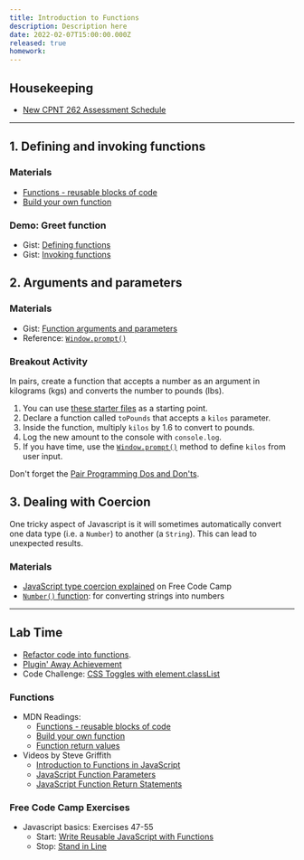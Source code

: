 ```yaml
---
title: Introduction to Functions
description: Description here
date: 2022-02-07T15:00:00.000Z
released: true
homework: 
---
```


## Housekeeping
- [New CPNT 262 Assessment Schedule](/cpnt-262/assessments)

---

## 1. Defining and invoking functions
### Materials
- [Functions - reusable blocks of code](https://developer.mozilla.org/en-US/docs/Learn/JavaScript/Building_blocks/Functions)
- [Build your own function](https://developer.mozilla.org/en-US/docs/Learn/JavaScript/Building_blocks/Build_your_own_function)

### Demo: Greet function
- Gist: [Defining functions](https://gist.github.com/acidtone/e3ed5adfcb4f3c02f1b78f78c9c2bf8b)
- Gist: [Invoking functions](https://gist.github.com/acidtone/679b1b07dcaad4491e8696c871e36436)

## 2. Arguments and parameters
### Materials
- Gist: [Function arguments and parameters](https://gist.github.com/acidtone/977e697e38e389284e839e4b7543ee56)
- Reference: [`Window.prompt()`](https://developer.mozilla.org/en-US/docs/Web/API/Window/prompt)

### Breakout Activity
In pairs, create a function that accepts a number as an argument in kilograms (kgs) and converts the number to pounds (lbs).
1. You can use [these starter files](https://gist.github.com/acidtone/383cf362c923f5126ecb32621dc7c0d4) as a starting point.
2. Declare a function called `toPounds` that accepts a `kilos` parameter.
3. Inside the function, multiply `kilos` by 1.6 to convert to pounds.
4. Log the new amount to the console with `console.log`.
5. If you have time, use the [`Window.prompt()`](https://developer.mozilla.org/en-US/docs/Web/API/Window/prompt) method to define `kilos` from user input.

Don't forget the [Pair Programming Dos and Don'ts](https://gist.github.com/acidtone/caa20b2520814a94240043c40301024a).

## 3. Dealing with Coercion
One tricky aspect of Javascript is it will sometimes automatically convert one data type (i.e. a `Number`) to another (a `String`). This can lead to unexpected results.

### Materials
- [JavaScript type coercion explained](https://www.freecodecamp.org/news/js-type-coercion-explained-27ba3d9a2839/) on Free Code Camp
- [`Number()` function](https://developer.mozilla.org/en-US/docs/Web/JavaScript/Reference/Global_Objects/Number): for converting strings into numbers

---

## Lab Time
- [Refactor code into functions](https://gist.github.com/acidtone/90355d3bdbcf770be4a642939f58cfd7).
- [Plugin' Away Achievement](/cpnt-262/assignments/achievement-1)
- Code Challenge: [CSS Toggles with element.classList](http://browsertherapy.com/challenges/css-toggles-with-classlist/)


<home-work :home-work="homework">

### Functions
- MDN Readings:
    - [Functions - reusable blocks of code](https://developer.mozilla.org/en-US/docs/Learn/JavaScript/Building_blocks/Functions)
    - [Build your own function](https://developer.mozilla.org/en-US/docs/Learn/JavaScript/Building_blocks/Build_your_own_function)
    - [Function return values](https://developer.mozilla.org/en-US/docs/Learn/JavaScript/Building_blocks/Return_values)
- Videos by Steve Griffith
    - [Introduction to Functions in JavaScript](https://youtu.be/W6QaDqud66Y)
    - [JavaScript Function Parameters](https://youtu.be/dxbsN6_C5PI)
    - [JavaScript Function Return Statements](https://youtu.be/qed2cjdF-30)
    
### Free Code Camp Exercises
- Javascript basics: Exercises 47-55
    - Start: [Write Reusable JavaScript with Functions](https://www.freecodecamp.org/learn/javascript-algorithms-and-data-structures/basic-javascript/write-reusable-javascript-with-functions)
    - Stop: [Stand in Line](https://www.freecodecamp.org/learn/javascript-algorithms-and-data-structures/basic-javascript/stand-in-line)

</home-work>
